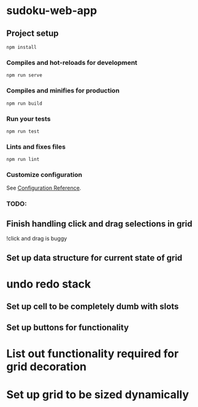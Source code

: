 # sudoku-web-app

## Project setup

```
npm install
```

### Compiles and hot-reloads for development

```
npm run serve
```

### Compiles and minifies for production

```
npm run build
```

### Run your tests

```
npm run test
```

### Lints and fixes files

```
npm run lint
```

### Customize configuration

See [Configuration Reference](https://cli.vuejs.org/config/).

### TODO:

## Finish handling click and drag selections in grid

!click and drag is buggy

## Set up data structure for current state of grid

# undo redo stack

## Set up cell to be completely dumb with slots

## Set up buttons for functionality

# List out functionality required for grid decoration

# Set up grid to be sized dynamically
